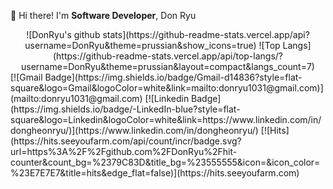 👋  Hi there! I'm **Software Developer**, Don Ryu
<div align="center">
![DonRyu's github stats](https://github-readme-stats.vercel.app/api?username=DonRyu&theme=prussian&show_icons=true)
![Top Langs](https://github-readme-stats.vercel.app/api/top-langs/?username=DonRyu&theme=prussian&layout=compact&langs_count=7)
</div>
[![Gmail Badge](https://img.shields.io/badge/Gmail-d14836?style=flat-square&logo=Gmail&logoColor=white&link=mailto:donryu1031@gmail.com)](mailto:donryu1031@gmail.com)
[![Linkedin Badge](https://img.shields.io/badge/-LinkedIn-blue?style=flat-square&logo=Linkedin&logoColor=white&link=https://www.linkedin.com/in/dongheonryu/)](https://www.linkedin.com/in/dongheonryu/)
[![Hits](https://hits.seeyoufarm.com/api/count/incr/badge.svg?url=https%3A%2F%2Fgithub.com%2FDonRyu%2Fhit-counter&count_bg=%2379C83D&title_bg=%23555555&icon=&icon_color=%23E7E7E7&title=hits&edge_flat=false)](https://hits.seeyoufarm.com)  





